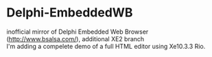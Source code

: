 # Delphi-EmbeddedWB
inofficial mirror of Delphi Embedded Web Browser (http://www.bsalsa.com/), additional XE2 branch
</br>I'm adding a compelete demo of a full HTML editor using Xe10.3.3 Rio.
